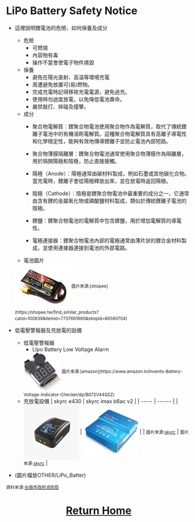 LiPo Battery Safety Notice
====
- 這裡說明鋰電池的危險、如何保養及成分  
    - 危險
        - 可燃燒  
        - 內容物有毒
        - 操作不當會使電子物件燒毀
    - 保養
        - 避免在陽光直射、高溫等環境充電  
        - 周遭避免放置可(易)燃物。  
        - 完成充電時記得移除充電電源，避免過充。   
        - 使用時勿過度放電，以免降低電池壽命。  
        - 嚴禁敲打、摔碰及撞擊。
    - 成分
        - 聚合物電解質：鋰聚合物電池使用聚合物作為電解質，取代了傳統鋰離子電池中的有機溶劑電解質。這種聚合物電解質具有高離子導電性和化學穩定性，能夠有效地傳導鋰離子並防止電池內部短路。

        - 聚合物薄膜隔離層：鋰聚合物電池通常使用聚合物薄膜作為隔離層，用於隔開陽極和陰極，防止直接接觸。

        - 陽極（Anode）：陽極通常由碳材料製成，例如石墨或其他碳化合物。當充電時，鋰離子會從陽極釋放出來，並在放電時返回陽極。

        - 陰極（Cathode）：陰極是鋰聚合物電池中最重要的成分之一，它通常由含有鋰的金屬氧化物或磷酸鹽材料製成，類似於傳統鋰離子電池的陰極。

        - 鋰鹽：鋰聚合物電池的電解質中包含鋰鹽，用於增加電解質的導電性。

        - 電極連接器：鋰聚合物電池內部的電極通常由薄片狀的鋰合金材料製成，並使用連接器連接到電池的外部電路。
    - 電池圖片  
    <img src="./img/lipo_battery.jpg" width = "150" height = "" alt="e430" align=center />  
    <small>圖片來源:[shopee](https://shopee.tw/find_similar_products?catid=100639&itemid=7737661660&shopid=86560704)</small>  
- 低電壓警報器及充放電的設備  
    - 低電壓警報器  
        - LIpo Battery Low Voltage Alarm  
        <img src="./img/low_voltage_alarm.jpg" width = "100" height = "" alt="e430" align=center />  
        <small>圖片來源:[amazon](https://www.amazon.in/Invento-Battery-Voltage-Indicator-Checker/dp/B072V44Q5Z)</small>      
    - 充放電設備
        | skyrc e430 | skyrc imax b6ac v2 |
        | ----- | ------ |
        | <img src="./img/e430.jpg" width = "150" height = "" alt="e430" align=center /> | <img src="./img/B6AC2.jpg" width = "150" height = "" alt="e430" align=center /> |
        | <small>圖片來源:[skyrc](https://www.skyrc.com/cn/Charger/e430_Charger/)</small> | <small>圖片來源:[skyrc](https://www.skyrc.com/cn/iMAX_B6AC_V2_Charger/)</small>  |
          
          
         
- (圖片檔放OTHER/LiPo_Batter)  

<small>資料來源:[台南市政府消防局](https://119.tainan.gov.tw/News_Content.aspx?n=25497&s=7743170) </small>  
# <div align="center">[Return Home](../)</div>